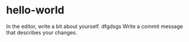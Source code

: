 # hello-world
In the editor, write a bit about yourself. dfgdsgs
Write a commit message that describes your changes.
